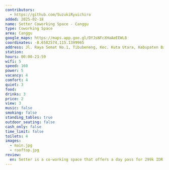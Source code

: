 ```yaml
---
contributors:
  - https://github.com/SuzukiRyuichiro
added: 2025-02-18
name: Setter Coworking Space - Canggu
type: Coworking Space
area: Canggu
google_maps: https://maps.app.goo.gl/DYJsNFcXHaAeEEWL8
coordinates: -8.6582574,115.1399965
address: Jl. Raya Semat No.1, Tibubeneng, Kec. Kuta Utara, Kabupaten Badung, Bali 80361
station:
hours: 00:00-23:59
wifi: 5
speed: 160
power: 5
vacancy: 4
comfort: 4
quiet: 3
food:
drinks: 3
price: 2
view: 3
music: false
smoking: false
standing_tables: true
outdoor_seating: false
cash_only: false
time_limit: false
toilets: 4
images:
  - main.jpg
  - rooftop.jpg
review:
  en: Setter is a co-working space that offers a day pass for 299k IDR / $18 / ¥2800. Obviously, it is not the cheapest but if you're staying and working in Canggu for a bit, it might worth getting a week pass or something to have a place to be at. They have ok coffee from the coffee machine and there is a roof top area that you could also work in, but that is half outside so could get hot and humid. There is a shower so you can be sweatty but get refreshed.
---
```

